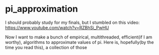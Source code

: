 # pi_approximation

I should probably study for my finals, but I stumbled on this video: https://www.youtube.com/watch?v=RZBhSi_PwHU

Now I want to make a bunch of empirical, multithreaded, efficient(if I am worthy), algorithms to approximate values of pi. Here is, hopefully(by the time you read this), a collection of those
